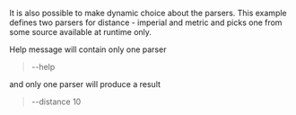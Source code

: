 It is also possible to make dynamic choice about the parsers. This example defines two parsers
for distance - imperial and metric and picks one from some source available at runtime only.

Help message will contain only one parser

> --help

and only one parser will produce a result

> --distance 10
